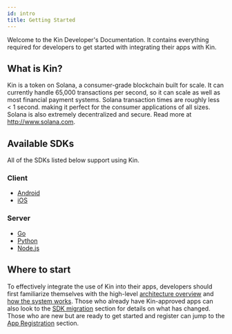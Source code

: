 ```yaml
---
id: intro
title: Getting Started
---
```


Welcome to the Kin Developer's Documentation. It contains everything required for developers to get started with integrating their apps with Kin.

## What is Kin?

Kin is a token on Solana, a consumer-grade blockchain built for scale. It can currently handle 65,000 transactions per second, so it can scale as well as most financial payment systems. Solana transaction times are roughly less < 1 second.  making it perfect for the consumer applications of all sizes. Solana is also extremely decentralized and secure. Read more at http://www.solana.com.

## Available SDKs

All of the SDKs listed below support using Kin.

### Client

- [Android](https://github.com/kinecosystem/kin-android)
- [iOS](https://github.com/kinecosystem/kin-ios)

### Server

- [Go](https://github.com/kinecosystem/kin-go)
- [Python](https://github.com/kinecosystem/kin-python)
- [Node.js](https://github.com/kinecosystem/kin-node)

## Where to start

To effectively integrate the use of Kin into their apps, developers should first familiarize themselves with the high-level [architecture overview](/kin-architecture-overview) and [how the system works](/how-it-works). Those who already have Kin-approved apps can also look to the [SDK migration](/sdk-migration) section for details on what has changed. Those who are new but are ready to get started and register can jump to the [App Registration](/app-registration) section.
